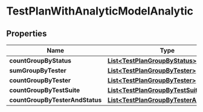 

# TestPlanWithAnalyticModelAnalytic


## Properties

| Name | Type | Description | Notes |
|------------ | ------------- | ------------- | -------------|
|**countGroupByStatus** | [**List&lt;TestPlanGroupByStatus&gt;**](TestPlanGroupByStatus.md) |  |  [optional] |
|**sumGroupByTester** | [**List&lt;TestPlanGroupByTester&gt;**](TestPlanGroupByTester.md) |  |  [optional] |
|**countGroupByTester** | [**List&lt;TestPlanGroupByTester&gt;**](TestPlanGroupByTester.md) |  |  [optional] |
|**countGroupByTestSuite** | [**List&lt;TestPlanGroupByTestSuite&gt;**](TestPlanGroupByTestSuite.md) |  |  [optional] |
|**countGroupByTesterAndStatus** | [**List&lt;TestPlanGroupByTesterAndStatus&gt;**](TestPlanGroupByTesterAndStatus.md) |  |  [optional] |



